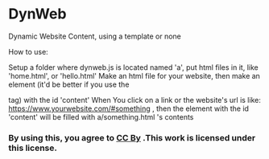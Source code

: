 # DynWeb
Dynamic Website Content, using a template or none


How to use:

Setup a folder where dynweb.js is located named 'a', put html files in it, like 'home.html', or 'hello.html'
Make an html file for your website, then make an element (it'd be better if you use the <DIV> tag) with the id 'content'
When You click on a link or the website's url is like: https://www.yourwebsite.com/#something , then the element with the id 'content' will
be filled with a/something.html 's contents

  
  ### By using this, you agree to [CC By](https://creativecommons.org/licenses/by/4.0/) .This work is licensed under this license.
 
